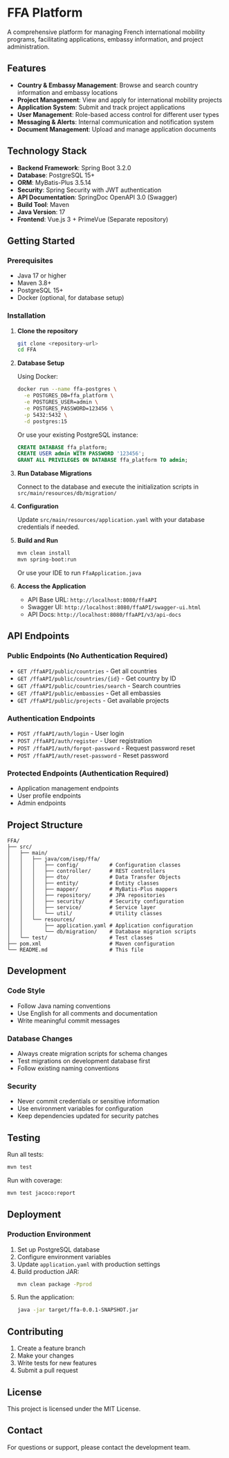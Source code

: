 # FFA Platform

A comprehensive platform for managing French international mobility programs, facilitating applications, embassy information, and project administration.

## Features

- **Country & Embassy Management**: Browse and search country information and embassy locations
- **Project Management**: View and apply for international mobility projects
- **Application System**: Submit and track project applications
- **User Management**: Role-based access control for different user types
- **Messaging & Alerts**: Internal communication and notification system
- **Document Management**: Upload and manage application documents

## Technology Stack

- **Backend Framework**: Spring Boot 3.2.0
- **Database**: PostgreSQL 15+
- **ORM**: MyBatis-Plus 3.5.14
- **Security**: Spring Security with JWT authentication
- **API Documentation**: SpringDoc OpenAPI 3.0 (Swagger)
- **Build Tool**: Maven
- **Java Version**: 17
- **Frontend**: Vue.js 3 + PrimeVue (Separate repository)

## Getting Started

### Prerequisites

- Java 17 or higher
- Maven 3.8+
- PostgreSQL 15+
- Docker (optional, for database setup)

### Installation

1. **Clone the repository**
   ```bash
   git clone <repository-url>
   cd FFA
   ```

2. **Database Setup**
   
   Using Docker:
   ```bash
   docker run --name ffa-postgres \
     -e POSTGRES_DB=ffa_platform \
     -e POSTGRES_USER=admin \
     -e POSTGRES_PASSWORD=123456 \
     -p 5432:5432 \
     -d postgres:15
   ```

   Or use your existing PostgreSQL instance:
   ```sql
   CREATE DATABASE ffa_platform;
   CREATE USER admin WITH PASSWORD '123456';
   GRANT ALL PRIVILEGES ON DATABASE ffa_platform TO admin;
   ```

3. **Run Database Migrations**
   
   Connect to the database and execute the initialization scripts in `src/main/resources/db/migration/`

4. **Configuration**
   
   Update `src/main/resources/application.yaml` with your database credentials if needed.

5. **Build and Run**
   ```bash
   mvn clean install
   mvn spring-boot:run
   ```

   Or use your IDE to run `FfaApplication.java`

6. **Access the Application**
   - API Base URL: `http://localhost:8080/ffaAPI`
   - Swagger UI: `http://localhost:8080/ffaAPI/swagger-ui.html`
   - API Docs: `http://localhost:8080/ffaAPI/v3/api-docs`

## API Endpoints

### Public Endpoints (No Authentication Required)
- `GET /ffaAPI/public/countries` - Get all countries
- `GET /ffaAPI/public/countries/{id}` - Get country by ID
- `GET /ffaAPI/public/countries/search` - Search countries
- `GET /ffaAPI/public/embassies` - Get all embassies
- `GET /ffaAPI/public/projects` - Get available projects

### Authentication Endpoints
- `POST /ffaAPI/auth/login` - User login
- `POST /ffaAPI/auth/register` - User registration
- `POST /ffaAPI/auth/forgot-password` - Request password reset
- `POST /ffaAPI/auth/reset-password` - Reset password

### Protected Endpoints (Authentication Required)
- Application management endpoints
- User profile endpoints
- Admin endpoints

## Project Structure

```
FFA/
├── src/
│   ├── main/
│   │   ├── java/com/isep/ffa/
│   │   │   ├── config/          # Configuration classes
│   │   │   ├── controller/      # REST controllers
│   │   │   ├── dto/             # Data Transfer Objects
│   │   │   ├── entity/          # Entity classes
│   │   │   ├── mapper/          # MyBatis-Plus mappers
│   │   │   ├── repository/      # JPA repositories
│   │   │   ├── security/        # Security configuration
│   │   │   ├── service/         # Service layer
│   │   │   └── util/            # Utility classes
│   │   └── resources/
│   │       ├── application.yaml # Application configuration
│   │       └── db/migration/    # Database migration scripts
│   └── test/                    # Test classes
├── pom.xml                      # Maven configuration
└── README.md                    # This file
```

## Development

### Code Style
- Follow Java naming conventions
- Use English for all comments and documentation
- Write meaningful commit messages

### Database Changes
- Always create migration scripts for schema changes
- Test migrations on development database first
- Follow existing naming conventions

### Security
- Never commit credentials or sensitive information
- Use environment variables for configuration
- Keep dependencies updated for security patches

## Testing

Run all tests:
```bash
mvn test
```

Run with coverage:
```bash
mvn test jacoco:report
```

## Deployment

### Production Environment
1. Set up PostgreSQL database
2. Configure environment variables
3. Update `application.yaml` with production settings
4. Build production JAR:
   ```bash
   mvn clean package -Pprod
   ```
5. Run the application:
   ```bash
   java -jar target/ffa-0.0.1-SNAPSHOT.jar
   ```

## Contributing

1. Create a feature branch
2. Make your changes
3. Write tests for new features
4. Submit a pull request

## License

This project is licensed under the MIT License.

## Contact

For questions or support, please contact the development team.
